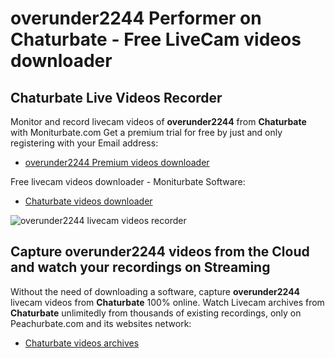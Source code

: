 # overunder2244 Performer on Chaturbate - Free LiveCam videos downloader

## Chaturbate Live Videos Recorder

Monitor and record livecam videos of **overunder2244** from **Chaturbate** with Moniturbate.com
Get a premium trial for free by just and only registering with your Email address:
* [overunder2244 Premium videos downloader](https://moniturbate.com/request-demo-licence-key.html)

Free livecam videos downloader - Moniturbate Software:
* [Chaturbate videos downloader](https://moniturbate.com/moniturbate-download-software.html)

![overunder2244 livecam videos recorder](https://peachurnet.com/templates/moniturbate-software.png)


## Capture overunder2244 videos from the Cloud and watch your recordings on Streaming

Without the need of downloading a software, capture **overunder2244** livecam videos from **Chaturbate** 100% online.
Watch Livecam archives from **Chaturbate** unlimitedly from thousands of existing recordings, only on Peachurbate.com and its websites network:
* [Chaturbate videos archives](https://peachurnet.com/)